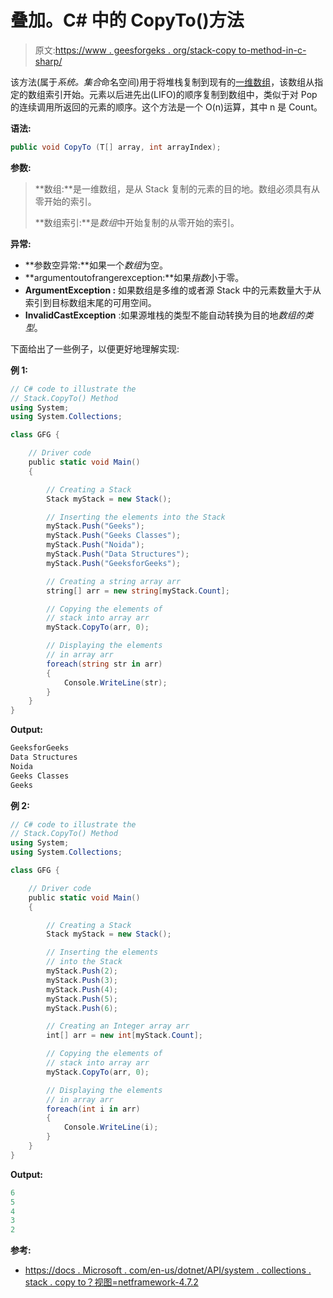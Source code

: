 # 叠加。C# 中的 CopyTo()方法

> 原文:[https://www . geesforgeks . org/stack-copy to-method-in-c-sharp/](https://www.geeksforgeeks.org/stack-copyto-method-in-c-sharp/)

该方法(属于*系统。集合*命名空间)用于将堆栈复制到现有的[一维数组](https://www.geeksforgeeks.org/c-sharp-arrays/)，该数组从指定的数组索引开始。元素以后进先出(LIFO)的顺序复制到数组中，类似于对 Pop 的连续调用所返回的元素的顺序。这个方法是一个 O(n)运算，其中 n 是 Count。

**语法:**

```cs
public void CopyTo (T[] array, int arrayIndex);

```

**参数:**

> **数组:**是一维数组，是从 Stack 复制的元素的目的地。数组必须具有从零开始的索引。
> 
> **数组索引:**是*数组*中开始复制的从零开始的索引。

**异常:**

*   **参数空异常:**如果一个*数组*为空。
*   **argumentoutofrangerexception:**如果*指数*小于零。
*   **ArgumentException :** 如果数组是多维的或者源 Stack 中的元素数量大于从索引到目标数组末尾的可用空间。
*   **InvalidCastException** :如果源堆栈的类型不能自动转换为目的地*数组的类型*。

下面给出了一些例子，以便更好地理解实现:

**例 1:**

```cs
// C# code to illustrate the
// Stack.CopyTo() Method
using System;
using System.Collections;

class GFG {

    // Driver code
    public static void Main()
    {

        // Creating a Stack
        Stack myStack = new Stack();

        // Inserting the elements into the Stack
        myStack.Push("Geeks");
        myStack.Push("Geeks Classes");
        myStack.Push("Noida");
        myStack.Push("Data Structures");
        myStack.Push("GeeksforGeeks");

        // Creating a string array arr
        string[] arr = new string[myStack.Count];

        // Copying the elements of
        // stack into array arr
        myStack.CopyTo(arr, 0);

        // Displaying the elements
        // in array arr
        foreach(string str in arr)
        {
            Console.WriteLine(str);
        }
    }
}
```

**Output:**

```cs
GeeksforGeeks
Data Structures
Noida
Geeks Classes
Geeks

```

**例 2:**

```cs
// C# code to illustrate the
// Stack.CopyTo() Method
using System;
using System.Collections;

class GFG {

    // Driver code
    public static void Main()
    {

        // Creating a Stack
        Stack myStack = new Stack();

        // Inserting the elements
        // into the Stack
        myStack.Push(2);
        myStack.Push(3);
        myStack.Push(4);
        myStack.Push(5);
        myStack.Push(6);

        // Creating an Integer array arr
        int[] arr = new int[myStack.Count];

        // Copying the elements of 
        // stack into array arr
        myStack.CopyTo(arr, 0);

        // Displaying the elements
        // in array arr
        foreach(int i in arr)
        {
            Console.WriteLine(i);
        }
    }
}
```

**Output:**

```cs
6
5
4
3
2

```

**参考:**

*   [https://docs . Microsoft . com/en-us/dotnet/API/system . collections . stack . copy to？视图=netframework-4.7.2](https://docs.microsoft.com/en-us/dotnet/api/system.collections.stack.copyto?view=netframework-4.7.2)